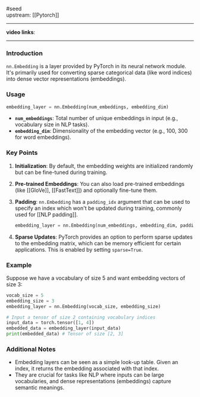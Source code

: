 #seed  
upstream: [[Pytorch]]

---

**video links**: 

---

### Introduction

`nn.Embedding` is a layer provided by PyTorch in its neural network module. It's primarily used for converting sparse categorical data (like word indices) into dense vector representations (embeddings).

### Usage

```python
embedding_layer = nn.Embedding(num_embeddings, embedding_dim)
```

- **`num_embeddings`**: Total number of unique embeddings in input (e.g., vocabulary size in NLP tasks).
- **`embedding_dim`**: Dimensionality of the embedding vector (e.g., 100, 300 for word embeddings).

### Key Points

1. **Initialization**: By default, the embedding weights are initialized randomly but can be fine-tuned during training.
2. **Pre-trained Embeddings**: You can also load pre-trained embeddings (like [[GloVe]], [[FastText]]) and optionally fine-tune them.
3. **Padding**: `nn.Embedding` has a `padding_idx` argument that can be used to specify an index which won't be updated during training, commonly used for [[NLP padding]].
  
    ```python
    embedding_layer = nn.Embedding(num_embeddings, embedding_dim, padding_idx=0)
    ```

4. **Sparse Updates**: PyTorch provides an option to perform sparse updates to the embedding matrix, which can be memory efficient for certain applications. This is enabled by setting `sparse=True`.
  
### Example

Suppose we have a vocabulary of size 5 and want embedding vectors of size 3:

```python
vocab_size = 5
embedding_size = 3
embedding_layer = nn.Embedding(vocab_size, embedding_size)

# Input a tensor of size 2 containing vocabulary indices
input_data = torch.tensor([1, 4])
embedded_data = embedding_layer(input_data)
print(embedded_data) # Tensor of size [2, 3]
```

### Additional Notes

- Embedding layers can be seen as a simple look-up table. Given an index, it returns the embedding associated with that index.
- They are crucial for tasks like NLP where inputs can be large vocabularies, and dense representations (embeddings) capture semantic meanings.



